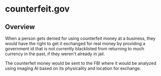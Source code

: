 # counterfeit.gov

## Overview

When a person gets denied for using counterfeit money at a business, they would have the right to get it exchanged for real money by providing a government id that is not currently blacklisted from returning to much currency in the past, if they weren't already in jail.

The counterfeit money would be sent to the FBI where it would be analyzed using imaging AI based on its physicality and location for exchange.

